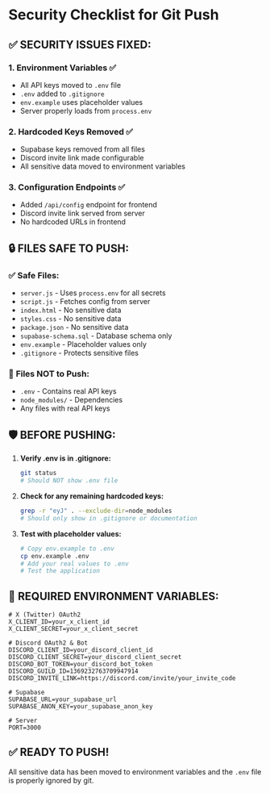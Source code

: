 # Security Checklist for Git Push

## ✅ **SECURITY ISSUES FIXED:**

### 1. **Environment Variables** ✅
- All API keys moved to `.env` file
- `.env` added to `.gitignore`
- `env.example` uses placeholder values
- Server properly loads from `process.env`

### 2. **Hardcoded Keys Removed** ✅
- Supabase keys removed from all files
- Discord invite link made configurable
- All sensitive data moved to environment variables

### 3. **Configuration Endpoints** ✅
- Added `/api/config` endpoint for frontend
- Discord invite link served from server
- No hardcoded URLs in frontend

## 🔒 **FILES SAFE TO PUSH:**

### ✅ **Safe Files:**
- `server.js` - Uses `process.env` for all secrets
- `script.js` - Fetches config from server
- `index.html` - No sensitive data
- `styles.css` - No sensitive data
- `package.json` - No sensitive data
- `supabase-schema.sql` - Database schema only
- `env.example` - Placeholder values only
- `.gitignore` - Protects sensitive files

### 🚫 **Files NOT to Push:**
- `.env` - Contains real API keys
- `node_modules/` - Dependencies
- Any files with real API keys

## 🛡️ **BEFORE PUSHING:**

1. **Verify .env is in .gitignore:**
   ```bash
   git status
   # Should NOT show .env file
   ```

2. **Check for any remaining hardcoded keys:**
   ```bash
   grep -r "eyJ" . --exclude-dir=node_modules
   # Should only show in .gitignore or documentation
   ```

3. **Test with placeholder values:**
   ```bash
   # Copy env.example to .env
   cp env.example .env
   # Add your real values to .env
   # Test the application
   ```

## 🔧 **REQUIRED ENVIRONMENT VARIABLES:**

```env
# X (Twitter) OAuth2
X_CLIENT_ID=your_x_client_id
X_CLIENT_SECRET=your_x_client_secret

# Discord OAuth2 & Bot
DISCORD_CLIENT_ID=your_discord_client_id
DISCORD_CLIENT_SECRET=your_discord_client_secret
DISCORD_BOT_TOKEN=your_discord_bot_token
DISCORD_GUILD_ID=1369232763709947914
DISCORD_INVITE_LINK=https://discord.com/invite/your_invite_code

# Supabase
SUPABASE_URL=your_supabase_url
SUPABASE_ANON_KEY=your_supabase_anon_key

# Server
PORT=3000
```

## ✅ **READY TO PUSH!**

All sensitive data has been moved to environment variables and the `.env` file is properly ignored by git.
